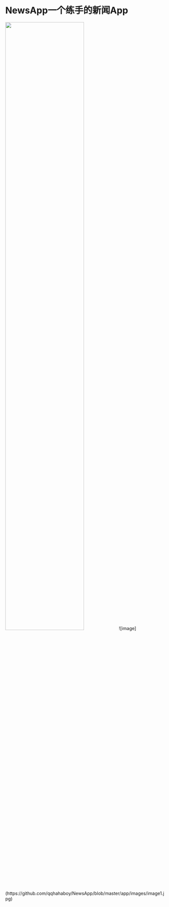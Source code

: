 # NewsApp一个练手的新闻App
<img src="https://github.com/qqhahaboy/NewsApp/blob/master/app/images/image1.jpg" width="70%" height="70%"/>
![image](https://github.com/qqhahaboy/NewsApp/blob/master/app/images/image1.jpg)
